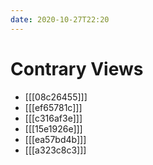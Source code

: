 ```yaml
---
date: 2020-10-27T22:20
---
```


# Contrary Views

- [[[08c26455]]]
- [[[ef65781c]]]
- [[[c316af3e]]]
- [[[15e1926e]]]
- [[[ea57bd4b]]]
- [[[a323c8c3]]]
